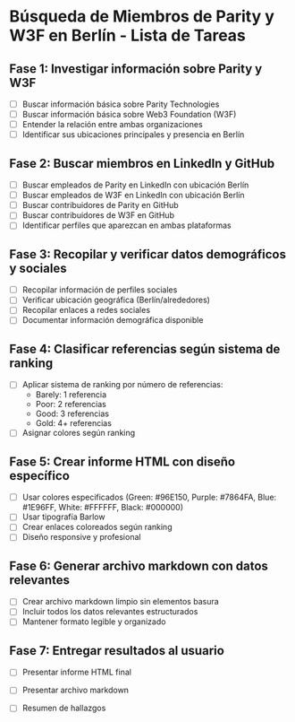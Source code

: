 # Búsqueda de Miembros de Parity y W3F en Berlín - Lista de Tareas

## Fase 1: Investigar información sobre Parity y W3F
- [ ] Buscar información básica sobre Parity Technologies
- [ ] Buscar información básica sobre Web3 Foundation (W3F)
- [ ] Entender la relación entre ambas organizaciones
- [ ] Identificar sus ubicaciones principales y presencia en Berlín

## Fase 2: Buscar miembros en LinkedIn y GitHub
- [ ] Buscar empleados de Parity en LinkedIn con ubicación Berlín
- [ ] Buscar empleados de W3F en LinkedIn con ubicación Berlín
- [ ] Buscar contribuidores de Parity en GitHub
- [ ] Buscar contribuidores de W3F en GitHub
- [ ] Identificar perfiles que aparezcan en ambas plataformas

## Fase 3: Recopilar y verificar datos demográficos y sociales
- [ ] Recopilar información de perfiles sociales
- [ ] Verificar ubicación geográfica (Berlín/alrededores)
- [ ] Recopilar enlaces a redes sociales
- [ ] Documentar información demográfica disponible

## Fase 4: Clasificar referencias según sistema de ranking
- [ ] Aplicar sistema de ranking por número de referencias:
  - Barely: 1 referencia
  - Poor: 2 referencias  
  - Good: 3 referencias
  - Gold: 4+ referencias
- [ ] Asignar colores según ranking

## Fase 5: Crear informe HTML con diseño específico
- [ ] Usar colores especificados (Green: #96E150, Purple: #7864FA, Blue: #1E96FF, White: #FFFFFF, Black: #000000)
- [ ] Usar tipografía Barlow
- [ ] Crear enlaces coloreados según ranking
- [ ] Diseño responsive y profesional

## Fase 6: Generar archivo markdown con datos relevantes
- [ ] Crear archivo markdown limpio sin elementos basura
- [ ] Incluir todos los datos relevantes estructurados
- [ ] Mantener formato legible y organizado

## Fase 7: Entregar resultados al usuario
- [ ] Presentar informe HTML final
- [ ] Presentar archivo markdown
- [ ] Resumen de hallazgos

